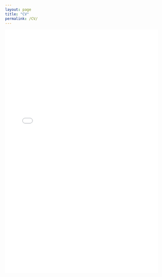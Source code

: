```yaml
---
layout: page
title: "CV"
permalink: /CV/
---
```

<embed src="assets/YugandharKumar_CV_20250406" width="100%" height="800px" type="application/pdf">

